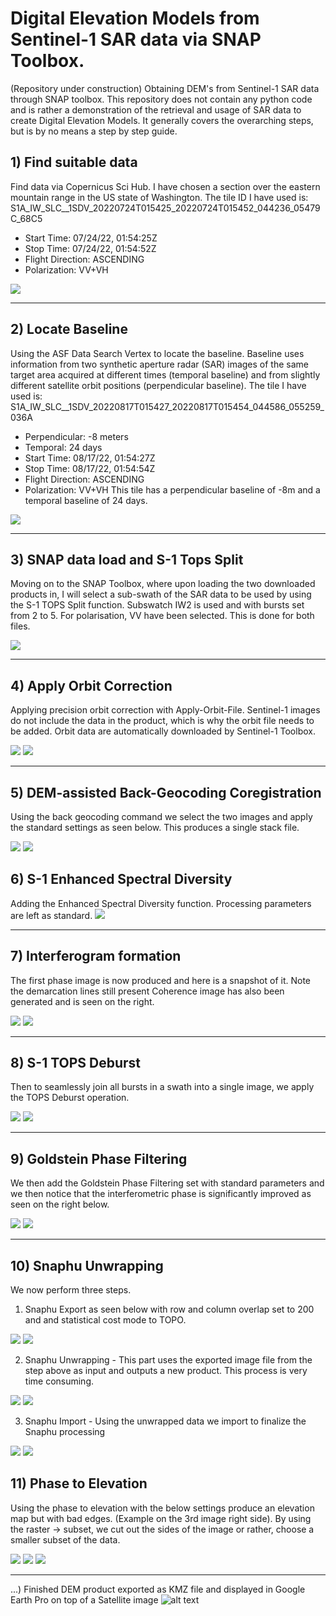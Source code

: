 # Digital Elevation Models from Sentinel-1 SAR data via SNAP Toolbox.

(Repository under construction)
Obtaining DEM's from Sentinel-1 SAR data through SNAP toolbox. This repository does not contain any python code and is rather a demonstration of the retrieval and usage of SAR data to create Digital Elevation Models. It generally covers the overarching steps, but is by no means a step by step guide. 


## 1) Find suitable data ##
Find data via Copernicus Sci Hub. I have chosen a section over the eastern mountain range in the US state of Washington.
The tile ID I have used is: S1A_IW_SLC__1SDV_20220724T015425_20220724T015452_044236_05479C_68C5
  * Start Time: 07/24/22, 01:54:25Z
  * Stop Time: 07/24/22, 01:54:52Z
  * Flight Direction: ASCENDING
  * Polarization: VV+VH

![](images/Scihub.PNG)
___

## 2) Locate Baseline ##
Using the ASF Data Search Vertex to locate the baseline. Baseline uses information from two synthetic aperture radar (SAR) images of the same target area acquired at different times (temporal baseline) and from slightly different satellite orbit positions (perpendicular baseline).
The tile I have used is: S1A_IW_SLC__1SDV_20220817T015427_20220817T015454_044586_055259_036A
  * Perpendicular: -8 meters
  * Temporal: 24 days
  * Start Time: 08/17/22, 01:54:27Z
  * Stop Time: 08/17/22, 01:54:54Z
  * Flight Direction: ASCENDING
  * Polarization: VV+VH
This tile has a perpendicular baseline of -8m and a temporal baseline of 24 days.

![](images/ASF.PNG)
___

## 3) SNAP data load and S-1 Tops Split ##
Moving on to the SNAP Toolbox, where upon loading the two downloaded products in, I will select a sub-swath of the SAR data to be used by using the S-1 TOPS Split function. Subswatch IW2 is used and with bursts set from 2 to 5. For polarisation, VV have been selected. This is done for both files.

![](images/topsplit.PNG)
___

## 4) Apply Orbit Correction ##
Applying precision orbit correction with Apply-Orbit-File. Sentinel-1 images do not include the data in the product, which is why the orbit file needs to be added.
Orbit data are automatically downloaded by Sentinel-1 Toolbox.

![](images/orbit1.PNG)  ![](images/orbit2.PNG)
___

## 5) DEM-assisted Back-Geocoding Coregistration ##
Using the back geocoding command we select the two images and apply the standard settings as seen below. This produces a single stack file.

![](images/coreg1.PNG)  ![](images/coreg2.PNG) 

## 6) S-1 Enhanced Spectral Diversity ##
Adding the Enhanced Spectral Diversity function. Processing parameters are left as standard.
![](images/esd1.PNG) 
___

## 7) Interferogram formation ##
The first phase image is now produced and here is a snapshot of it.
Note the demarcation lines still present
Coherence image has also been generated and is seen on the right.

![](images/inf1.PNG) ![](images/coh1.PNG) 
___

## 8) S-1 TOPS Deburst ##
Then to seamlessly join all bursts in a swath into a single image, we apply the TOPS Deburst operation.

![](images/deburst1.PNG) ![](images/deburst2.PNG)
___

## 9) Goldstein Phase Filtering ##
We then add the Goldstein Phase Filtering set with standard parameters and we then notice that the interferometric phase is significantly improved as seen on the right below.

![](images/gst1.PNG) ![](images/gst2.PNG)
___

## 10) Snaphu Unwrapping ##
We now perform three steps. 
1) Snaphu Export as seen below with row and column overlap set to 200 and and statistical cost mode to TOPO.

![](images/snaphu_1_1.PNG) ![](images/snaphu_1_2.PNG)

2) Snaphu Unwrapping - This part uses the exported image file from the step above as input and outputs a new product. This process is very time consuming.

![](images/snaphu_2_1.PNG) ![](images/snaphu_2_2.PNG)

3) Snaphu Import - Using the unwrapped data we import to finalize the Snaphu processing

![](images/snaphu_3_1.PNG) ![](images/snaphu_3_2.PNG)

## 11) Phase to Elevation ##
Using the phase to elevation with the below settings produce an elevation map but with bad edges. (Example on the 3rd image right side).
By using the raster -> subset, we cut out the sides of the image or rather, choose a smaller subset of the data.

![](images/pte1.PNG) ![](images/pte2.PNG)
![](images/pte3.PNG)

___



...) Finished DEM product exported as KMZ file and displayed in Google Earth Pro on top of a Satellite image
![alt text](images/DEMinGE.PNG)

